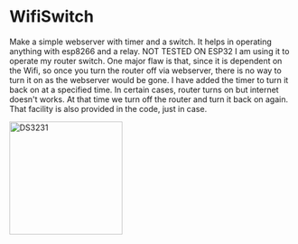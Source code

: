 # WifiSwitch
Make a simple webserver with timer and a switch.
It helps in operating anything with esp8266 and a relay. NOT TESTED ON ESP32
I am using it to operate my router switch.
One major flaw is that, since it is dependent on the Wifi, so once you turn the router off via webserver, there is no way to turn it on as the webserver would be gone.
I have added the timer to turn it back on at a specified time.
In certain cases, router turns on but internet doesn't works. At that time we turn off the router and turn it back on again. That facility is also provided in the code, just in case.

<img src="https://m.media-amazon.com/images/I/41RP9FjC+jL.jpg" alt="DS3231" width="200" height="200"> <br/>
